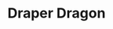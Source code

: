---
layout: firm_page
title: "Draper Dragon"
id: "draperdragon.com"
permalink: "/draperdragondraperdragon.com/"
website: "https://draperdragon.com"
offices: "Silicon Valley (United States), Toronto (Canada), Shanghai (China), Hong Kong (China), Singapore (Singapore), Bangalore (India)"
investment_stages: "Seed, Series A, Series B"
portfolio_companies: "Microport Medical, Ledger, Yeepay, Otter, 1047 Games, Jing Jin Electric, Ballet, Coinrise VirgoCX, CyberConnect, CoinDCX, PDAX, Splashtop, Edda, Clinchoice, Altobeam, Kubos, Tradeup, Ten63 Therapeutics, Unest, Imprimed, OTI, Senodia"
portfolio_link: "https://draperdragon.com/portfolio/"
investment_markets: "Technology, Healthcare"
founded_year: "2006"
description: "Draper Dragon is a cross-border venture fund connecting Silicon Valley and Asia. They invest in early-stage companies disrupting their industries, leveraging two decades of venture capital experience and startup building capabilities. The firm is an active investor in technology and healthcare."
linkedin: "https://www.linkedin.com/company/draper-dragon"
twitter: ""
instagram: ""
team_page: "https://draperdragon.com/our-team/"
investor_type: "Venture Capital"
crunchbase: "https://www.crunchbase.com/organization/draper-dragon"
pitchbook: "https://pitchbook.com/profiles/investor/11175-49"

# SEO Optimization
meta_title: "Draper Dragon - VC Firm - projectstartups.com"
meta_description: "Draper Dragon, Draper Dragon is a cross-border venture fund connecting Silicon Valley and Asia. They invest in early-stage companies disrupting their industries, lev..."
meta_keywords: "Draper Dragon, Technology, Healthcare, VC firm, venture capital, startup investor, projectstartups.com"
canonical_url: "https://vc.projectstartups.com/draperdragondraperdragon.com/"
---